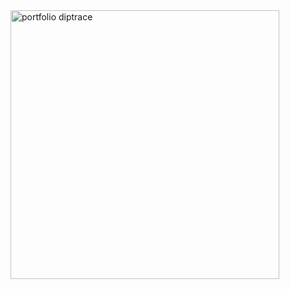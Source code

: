 <img width="430" alt="portfolio diptrace" src="https://user-images.githubusercontent.com/70549807/148658605-205f6a25-3f57-4aeb-abfa-8e7262c1c5e3.png">
